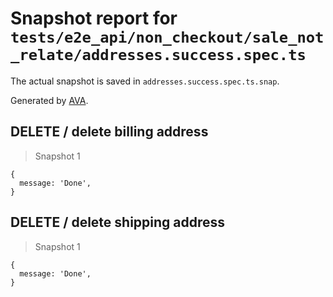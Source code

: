 # Snapshot report for `tests/e2e_api/non_checkout/sale_not_relate/addresses.success.spec.ts`

The actual snapshot is saved in `addresses.success.spec.ts.snap`.

Generated by [AVA](https://ava.li).

## DELETE / delete billing address

> Snapshot 1

    {
      message: 'Done',
    }

## DELETE / delete shipping address

> Snapshot 1

    {
      message: 'Done',
    }
